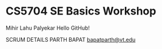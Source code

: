 # CS5704 SE Basics Workshop
Mihir Lahu Palyekar
Hello GitHub!

SCRUM DETAILS
PARTH BAPAT bapatparth@vt.edu

